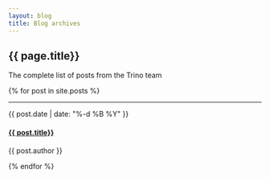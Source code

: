 ```yaml
---
layout: blog
title: Blog archives
---
```


<div class="content container clearfix spacer-30">

<div class="row blog-page">
  <div class="col-12 text-surface-medium">
    <h2>{{ page.title}}</h2>
    <p class="subtitle-1">The complete list of posts from the Trino team</p>
  </div>
</div>

<div class="row blog-page">
  <div class="col-12">
    {% for post in site.posts %}
      <hr />
      <div class="archive-row">
        <div>
          <p class="overline">{{ post.date | date: "%-d %B %Y" }}</p>
          <h4 class="archives-title-link"><a href="{{ post.url }}">{{ post.title}}</a></h4>
          <p class="caption">{{ post.author }} </p>
        </div>
        <!-- {% if post.image %}
          <div class="archive-post-img">
            <img src="{{ post.image }}">
          </div>
        {% endif %} -->
      </div>
    {% endfor %}
    <!--<hr />
    <p class="overline">Want to stay up to date with the latest news from Strati? <a
      href="#">Subscribe</a> to the blog!
    </p>-->
  </div>
</div>
<div class="spacer-60"></div>

</div>
